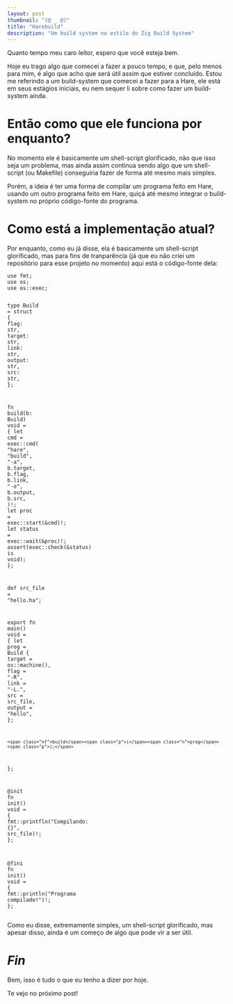 ```yaml
---
layout: post
thumbnail: "(@ _ @)"
title: "Harebuild"
description: "Um build system no estilo do Zig Build System"
---
```

<p>Quanto tempo meu caro leitor, espero que você esteja bem.</p>

<p>Hoje eu trago algo que comecei a fazer a pouco tempo, e que, pelo menos para
mim, é algo que acho que será útil assim que estiver concluído. Estou me
referindo a um build-system que comecei a fazer para a Hare, ele está em seus
estágios iniciais, eu nem sequer li sobre como fazer um build-system ainda.</p>

<h1>Então como que ele funciona por enquanto?</h1>

<p>No momento ele é basicamente um shell-script glorificado, não que isso seja um
problema, mas ainda assim continua sendo algo que um shell-script (ou Makefile)
conseguiria fazer de forma até mesmo mais simples.</p>

<p>Porém, a ideia é ter uma forma de compilar um programa feito em Hare, usando um
outro programa feito em Hare, quiçá até mesmo integrar o build-system no
próprio código-fonte do programa.</p>

<h1>Como está a implementação atual?</h1>

<p>Por enquanto, como eu já disse, ela é basicamente um shell-script glorificado,
mas para fins de tranparência (já que eu não criei um repositório para esse
projeto no momento) aqui está o código-fonte dela:</p>

<div class="language-rust highlighter-rouge"><div class="highlight"><pre class="highlight"><code><span class="k">use</span> <span class="n">fmt</span><span class="p">;</span>
<span class="k">use</span> <span class="n">os</span><span class="p">;</span>
<span class="k">use</span> <span class="nn">os</span><span class="p">::</span><span class="n">exec</span><span class="p">;</span>

<span class="k">type</span> <span class="n">Build</span> <span class="o">=</span> <span class="k">struct</span> <span class="p">{</span>
	<span class="n">flag</span><span class="p">:</span>	<span class="nb">str</span><span class="p">,</span>
	<span class="n">target</span><span class="p">:</span>	<span class="nb">str</span><span class="p">,</span>
	<span class="n">link</span><span class="p">:</span>	<span class="nb">str</span><span class="p">,</span>
	<span class="n">output</span><span class="p">:</span>	<span class="nb">str</span><span class="p">,</span>
	<span class="n">src</span><span class="p">:</span>	<span class="nb">str</span><span class="p">,</span>
<span class="p">};</span>

<span class="k">fn</span> <span class="nf">build</span><span class="p">(</span><span class="n">b</span><span class="p">:</span> <span class="n">Build</span><span class="p">)</span> <span class="n">void</span> <span class="o">=</span> <span class="p">{</span>
	<span class="k">let</span> <span class="n">cmd</span> <span class="o">=</span> <span class="nn">exec</span><span class="p">::</span><span class="nf">cmd</span><span class="p">(</span>
		<span class="s">"hare"</span><span class="p">,</span>
		<span class="s">"build"</span><span class="p">,</span>
		<span class="s">"-a"</span><span class="p">,</span>
		<span class="n">b</span><span class="py">.target</span><span class="p">,</span>
		<span class="n">b</span><span class="py">.flag</span><span class="p">,</span>
		<span class="n">b</span><span class="py">.link</span><span class="p">,</span>
		<span class="s">"-o"</span><span class="p">,</span>
		<span class="n">b</span><span class="py">.output</span><span class="p">,</span>
		<span class="n">b</span><span class="py">.src</span><span class="p">,</span>
	<span class="p">)</span><span class="o">!</span><span class="p">;</span>
	<span class="k">let</span> <span class="n">proc</span> <span class="o">=</span> <span class="nn">exec</span><span class="p">::</span><span class="nf">start</span><span class="p">(</span><span class="o">&</span><span class="n"></span><span class="p"></span><span class="n">cmd</span><span class="p">)</span><span class="o">!</span><span class="p">;</span>
	<span class="k">let</span> <span class="n">status</span> <span class="o">=</span> <span class="nn">exec</span><span class="p">::</span><span class="nf">wait</span><span class="p">(</span><span class="o">&</span><span class="n"></span><span class="p"></span><span class="n">proc</span><span class="p">)</span><span class="o">!</span><span class="p">;</span>
	<span class="nf">assert</span><span class="p">(</span><span class="nn">exec</span><span class="p">::</span><span class="nf">check</span><span class="p">(</span><span class="o">&</span><span class="n"></span><span class="p"></span><span class="n">status</span><span class="p">)</span> <span class="n">is</span> <span class="n">void</span><span class="p">);</span>
<span class="p">};</span>

<span class="n">def</span> <span class="n">src_file</span> <span class="o">=</span> <span class="s">"hello.ha"</span><span class="p">;</span>

<span class="n">export</span> <span class="k">fn</span> <span class="nf">main</span><span class="p">()</span> <span class="n">void</span> <span class="o">=</span> <span class="p">{</span>
	<span class="k">let</span> <span class="n">prog</span> <span class="o">=</span> <span class="n">Build</span> <span class="p">{</span>
		<span class="n">target</span> <span class="o">=</span>	<span class="nn">os</span><span class="p">::</span><span class="nf">machine</span><span class="p">(),</span>
		<span class="n">flag</span> <span class="o">=</span>		<span class="s">"-R"</span><span class="p">,</span>
		<span class="n">link</span> <span class="o">=</span>		<span class="s">"-L."</span><span class="p">,</span>
		<span class="n">src</span> <span class="o">=</span>		<span class="n">src_file</span><span class="p">,</span>
		<span class="n">output</span> <span class="o">=</span>	<span class="s">"hello"</span><span class="p">,</span>
	<span class="p">};</span>

	<span class="nf">build</span><span class="p">(</span><span class="n">prog</span><span class="p">);</span>
<span class="p">};</span>

<span class="o">@</span><span class="n">init</span> <span class="k">fn</span> <span class="nf">init</span><span class="p">()</span> <span class="n">void</span> <span class="o">=</span> <span class="p">{</span>
	<span class="nn">fmt</span><span class="p">::</span><span class="nf">printfln</span><span class="p">(</span><span class="s">"Compilando: {}"</span><span class="p">,</span> <span class="n">src_file</span><span class="p">)</span><span class="o">!</span><span class="p">;</span>
<span class="p">};</span>

<span class="o">@</span><span class="n">fini</span> <span class="k">fn</span> <span class="nf">init</span><span class="p">()</span> <span class="n">void</span> <span class="o">=</span> <span class="p">{</span>
	<span class="nn">fmt</span><span class="p">::</span><span class="nf">println</span><span class="p">(</span><span class="s">"Programa compilado!"</span><span class="p">)</span><span class="o">!</span><span class="p">;</span>
<span class="p">};</span>
</code></pre></div></div>

<p>Como eu disse, extremamente simples, um shell-script glorificado, mas apesar
disso, ainda é um começo de algo que pode vir a ser útil.</p>

<h1><em>Fin</em></h1>

<p>Bem, isso é tudo o que eu tenho a dizer por hoje.</p>

<p>Te vejo no próximo post!</p>
